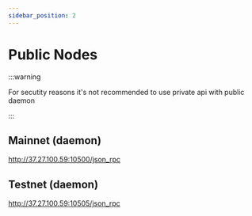 ```yaml
---
sidebar_position: 2
---
```


# Public Nodes

:::warning

For secutity reasons it's not recommended to use private api with public daemon

:::

## Mainnet (daemon)

http://37.27.100.59:10500/json_rpc

## Testnet (daemon)

http://37.27.100.59:10505/json_rpc
